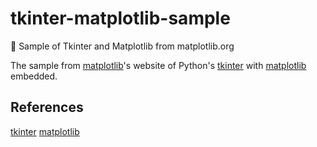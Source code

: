 # tkinter-matplotlib-sample
🐍 Sample of Tkinter and Matplotlib from matplotlib.org

The sample from [matplotlib](https://matplotlib.org/3.1.0/gallery/user_interfaces/embedding_in_tk_sgskip.html)'s website of Python's [tkinter](https://docs.python.org/3/library/tkinter.html) with [matplotlib](https://matplotlib.org/) embedded.

## References
[tkinter](https://docs.python.org/3/library/tkinter.html)
[matplotlib](https://matplotlib.org/3.1.0/gallery/user_interfaces/embedding_in_tk_sgskip.html)